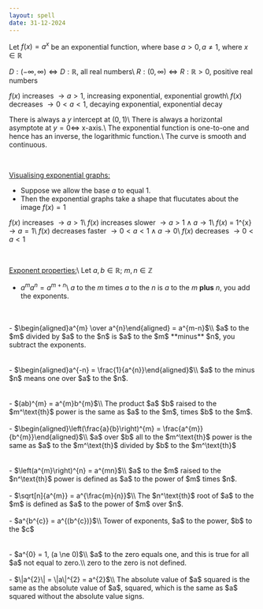 ```yaml
---
layout: spell
date: 31-12-2024
---
```


Let $f(x) = a^{x}$ be an exponential function, where base $a > 0, a \ne 1$, where $x \in \mathbb{R}$

$D : (-\infty, \infty) \Leftrightarrow D : \mathbb{R}$, all real numbers\\
$R : (0, \infty) \Leftrightarrow R : \mathbb{R} > 0$, positive real numbers

$f(x)$ increases $\rightarrow a > 1$, increasing exponential, exponential growth\\
$f(x)$ decreases $\rightarrow 0 < a < 1$, decaying exponential, exponential decay

There is always a $y$ intercept at $(0,1)$\\
There is always a horizontal asymptote at $y = 0 \Leftrightarrow$ x-axis.\\
The exponential function is one-to-one and hence has an inverse, the logarithmic function.\\
The curve is smooth and continuous.

<br>

<u>Visualising exponential graphs:</u>
- Suppose we allow the base $a$ to equal $1$.
- Then the exponential graphs take a shape that flucutates about the image $f(x) = 1$

$f(x)$ increases $\rightarrow a > 1$\\
$f(x)$ increases slower $\rightarrow a > 1 \land a \to 1$\\
$f(x)$ = 1^{x} $\rightarrow a = 1$\\
$f(x)$ decreases faster $\rightarrow 0 < a < 1 \land a \to 0$\\
$f(x)$ decreases $\rightarrow 0 < a < 1$

<br>

<u>Exponent properties:</u>\\
Let $a, b \in \mathbb{R};\ m, n \in \mathbb{Z}$
- $a^{m}a^{n} = a^{m+n}$\\
$a$ to the $m$ times $a$ to the $n$ is $a$ to the $m$ **plus** $n$, you add the exponents.
<br>
<br>
- $\begin{aligned}a^{m} \over a^{n}\end{aligned} = a^{m-n}$\\
$a$ to the $m$ divided by $a$ to the $n$ is $a$ to the $m$ **minus** $n$, you subtract the exponents.
<br>
<br>
<br>
- $\begin{aligned}a^{-n} = \frac{1}{a^{n}}\end{aligned}$\\
$a$ to the minus $n$ means one over $a$ to the $n$.
<br>
<br>
<br>
- $(ab)^{m} = a^{m}b^{m}$\\
The product $a$ $b$ raised to the $m^\text{th}$ power is the same as $a$ to the $m$, times $b$ to the $m$.
<br>
<br>
- $\begin{aligned}\left(\frac{a}{b}\right)^{m} = \frac{a^{m}}{b^{m}}\end{aligned}$\\
$a$ over $b$ all to the $m^\text{th}$ power is the same as $a$ to the $m^\text{th}$ divided by $b$ to the $m^\text{th}$
<br>
<br>
<br>
- $\left(a^{m}\right)^{n} = a^{mn}$\\
$a$ to the $m$ raised to the $n^\text{th}$ power is defined as $a$ to the power of $m$ times $n$.
<br>
<br>
- $\sqrt[n]{a^{m}} = a^{\frac{m}{n}}$\\
The $n^\text{th}$ root of $a$ to the $m$ is defined as $a$ to the power of $m$ over $n$.
<br>
<br>
- $a^{b^{c}} = a^{(b^{c})}$\\
Tower of exponents, $a$ to the power, $b$ to the $c$
<br>
<br>
<br>
- $a^{0} = 1, (a \ne 0)$\\
$a$ to the zero equals one, and this is true for all $a$ not equal to zero.\\
zero to the zero is not defined.
<br>
<br>
- $\|a^{2}\| = \|a\|^{2} = a^{2}$\\
The absolute value of $a$ squared is the same as the absolute value of $a$, squared, which is the same as $a$ squared without the absolute value signs.